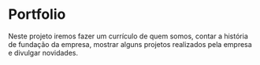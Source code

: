 # Portfolio
Neste projeto iremos fazer um currículo de quem somos, contar a história de fundação da empresa, mostrar alguns projetos realizados pela empresa e divulgar novidades.
